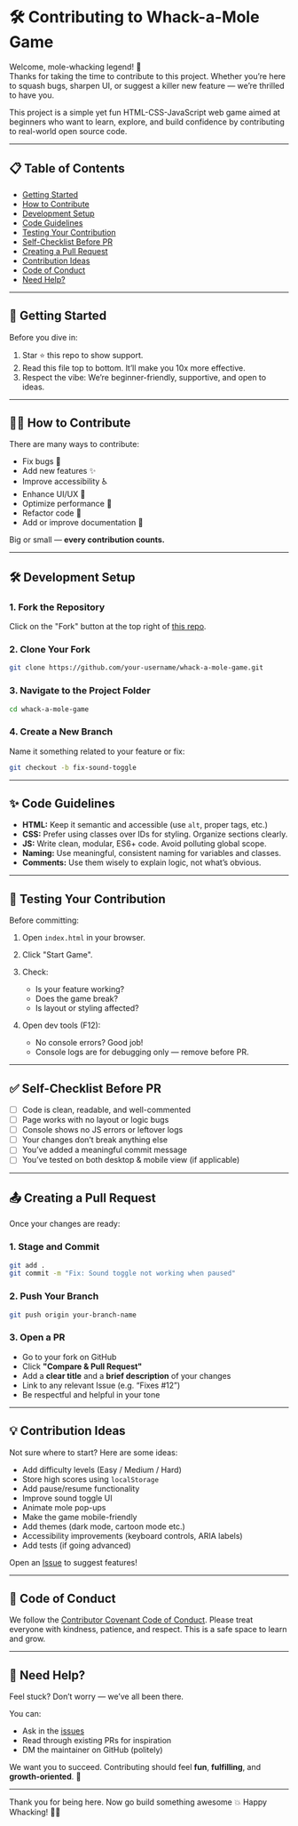 # 🛠️ Contributing to Whack-a-Mole Game

Welcome, mole-whacking legend! 🎯  
Thanks for taking the time to contribute to this project. Whether you’re here to squash bugs, sharpen UI, or suggest a killer new feature — we’re thrilled to have you.

This project is a simple yet fun HTML-CSS-JavaScript web game aimed at beginners who want to learn, explore, and build confidence by contributing to real-world open source code.

---

## 📋 Table of Contents

- [Getting Started](#getting-started)
- [How to Contribute](#how-to-contribute)
- [Development Setup](#development-setup)
- [Code Guidelines](#code-guidelines)
- [Testing Your Contribution](#testing-your-contribution)
- [Self-Checklist Before PR](#self-checklist-before-pr)
- [Creating a Pull Request](#creating-a-pull-request)
- [Contribution Ideas](#contribution-ideas)
- [Code of Conduct](#code-of-conduct)
- [Need Help?](#need-help)

---

## 🚀 Getting Started

Before you dive in:

1. Star ⭐ this repo to show support.
2. Read this file top to bottom. It’ll make you 10x more effective.
3. Respect the vibe: We’re beginner-friendly, supportive, and open to ideas.

---

## 🧑‍💻 How to Contribute

There are many ways to contribute:

- Fix bugs 🐞  
- Add new features ✨  
- Improve accessibility ♿  
- Enhance UI/UX 🎨  
- Optimize performance 🚀  
- Refactor code 🧹  
- Add or improve documentation 📝  

Big or small — **every contribution counts.**

---

## 🛠️ Development Setup

### 1. **Fork the Repository**

Click on the "Fork" button at the top right of [this repo](https://github.com/tanush-space/whack-a-mole-game).

### 2. **Clone Your Fork**

```bash
git clone https://github.com/your-username/whack-a-mole-game.git
````

### 3. **Navigate to the Project Folder**

```bash
cd whack-a-mole-game
```

### 4. **Create a New Branch**

Name it something related to your feature or fix:

```bash
git checkout -b fix-sound-toggle
```

---

## ✨ Code Guidelines

* **HTML:** Keep it semantic and accessible (use `alt`, proper tags, etc.)
* **CSS:** Prefer using classes over IDs for styling. Organize sections clearly.
* **JS:** Write clean, modular, ES6+ code. Avoid polluting global scope.
* **Naming:** Use meaningful, consistent naming for variables and classes.
* **Comments:** Use them wisely to explain logic, not what’s obvious.

---

## 🧪 Testing Your Contribution

Before committing:

1. Open `index.html` in your browser.
2. Click "Start Game".
3. Check:

   * Is your feature working?
   * Does the game break?
   * Is layout or styling affected?
4. Open dev tools (F12):

   * No console errors? Good job!
   * Console logs are for debugging only — remove before PR.

---

## ✅ Self-Checklist Before PR

* [ ] Code is clean, readable, and well-commented
* [ ] Page works with no layout or logic bugs
* [ ] Console shows no JS errors or leftover logs
* [ ] Your changes don’t break anything else
* [ ] You’ve added a meaningful commit message
* [ ] You’ve tested on both desktop & mobile view (if applicable)

---

## 📤 Creating a Pull Request

Once your changes are ready:

### 1. **Stage and Commit**

```bash
git add .
git commit -m "Fix: Sound toggle not working when paused"
```

### 2. **Push Your Branch**

```bash
git push origin your-branch-name
```

### 3. **Open a PR**

* Go to your fork on GitHub
* Click **"Compare & Pull Request"**
* Add a **clear title** and a **brief description** of your changes
* Link to any relevant Issue (e.g. “Fixes #12”)
* Be respectful and helpful in your tone

---

## 💡 Contribution Ideas

Not sure where to start? Here are some ideas:

* Add difficulty levels (Easy / Medium / Hard)
* Store high scores using `localStorage`
* Add pause/resume functionality
* Improve sound toggle UI
* Animate mole pop-ups
* Make the game mobile-friendly
* Add themes (dark mode, cartoon mode etc.)
* Accessibility improvements (keyboard controls, ARIA labels)
* Add tests (if going advanced)

Open an [Issue](https://github.com/tanush-space/whack-a-mole-game/issues) to suggest features!

---

## 🧭 Code of Conduct

We follow the [Contributor Covenant Code of Conduct](https://www.contributor-covenant.org/version/2/1/code_of_conduct/).
Please treat everyone with kindness, patience, and respect. This is a safe space to learn and grow.

---

## 🤝 Need Help?

Feel stuck? Don’t worry — we’ve all been there.

You can:

* Ask in the [issues](https://github.com/tanush-space/whack-a-mole-game/issues)
* Read through existing PRs for inspiration
* DM the maintainer on GitHub (politely)

We want you to succeed. Contributing should feel **fun**, **fulfilling**, and **growth-oriented**. 🌱

---

Thank you for being here. Now go build something awesome 💥
Happy Whacking! 🐹✨
